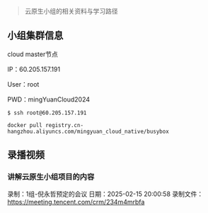 > 云原生小组的相关资料与学习路径

## 小组集群信息

cloud master节点

IP：60.205.157.191

User：root

PWD：mingYuanCloud2024

~~~shell
$ ssh root@60.205.157.191
~~~



~~~
docker pull registry.cn-hangzhou.aliyuncs.com/mingyuan_cloud_native/busybox
~~~





## 录播视频

### 讲解云原生小组项目的内容

录制：1组-倪永哲预定的会议
日期：2025-02-15 20:00:58
录制文件：https://meeting.tencent.com/crm/234m4mrbfa











